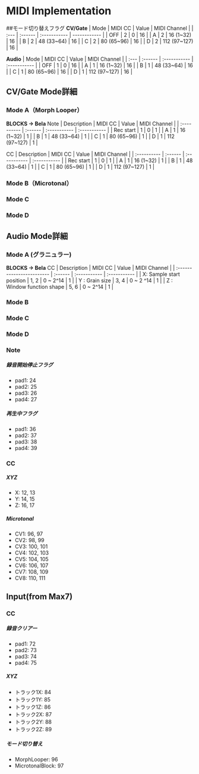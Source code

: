 # MIDI Implementation
##モード切り替えフラグ
**CV/Gate**
| Mode | MIDI CC | Value        | MIDI Channel |
| :--- | :------ | :----------- | ------------ |
| OFF  | 2       | 0            | 16           |
| A    | 2       | 16 (1~32)    | 16           |
| B    | 2       | 48 (33~64)   | 16           |
| C    | 2       | 80 (65~96)   | 16           |
| D    | 2       | 112 (97~127) | 16           |

**Audio**
| Mode | MIDI CC | Value        | MIDI Channel |
| :--- | :------ | :----------- | :----------- |
| OFF  | 1       | 0            | 16           |
| A    | 1       | 16 (1~32)    | 16           |
| B    | 1       | 48 (33~64)   | 16           |
| C    | 1       | 80 (65~96)   | 16           |
| D    | 1       | 112 (97~127) | 16           |


## CV/Gate Mode詳細
### Mode A（Morph Looper）
**BLOCKS → Bela**
Note
| Description | MIDI CC | Value        | MIDI Channel |
| :---------- | :------ | :----------- | :----------- |
| Rec start   | 1       | 0            | 1            |
| A           | 1       | 16 (1~32)    | 1            |
| B           | 1       | 48 (33~64)   | 1            |
| C           | 1       | 80 (65~96)   | 1            |
| D           | 1       | 112 (97~127) | 1            |

CC
| Description | MIDI CC | Value        | MIDI Channel |
| :---------- | :------ | :----------- | :----------- |
| Rec start   | 1       | 0            | 1            |
| A           | 1       | 16 (1~32)    | 1            |
| B           | 1       | 48 (33~64)   | 1            |
| C           | 1       | 80 (65~96)   | 1            |
| D           | 1       | 112 (97~127) | 1            |
### Mode B（Microtonal）

### Mode C
### Mode D

## Audio Mode詳細
### Mode A (グラニュラー)
**BLOCKS → Bela**
CC
| Description               | MIDI CC | Value        | MIDI Channel |
| :------------------------ | :------ | :----------- | :----------- |
| X: Sample start position  | 1, 2    | 0 ~ 2^14     | 1            |
| Y : Grain size            | 3, 4    | 0 ~ 2 ^14    | 1            |
| Z : Window function shape | 5, 6    | 0 ~ 2^14     | 1            |

### Mode B
### Mode C
### Mode D


### Note
##### 録音開始停止フラグ
- pad1: 24
- pad2: 25
- pad3: 26
- pad4: 27
##### 再生中フラグ
- pad1: 36
- pad2: 37
- pad3: 38
- pad4: 39

### CC
##### XYZ
- X: 12, 13
- Y: 14, 15
- Z: 16, 17
##### Microtonal
- CV1: 96, 97
- CV2: 98, 99
- CV3: 100,  101
- CV4: 102, 103
- CV5: 104, 105
- CV6: 106, 107
- CV7: 108, 109
- CV8: 110, 111

## Input(from Max7)
### CC
##### 録音クリアー
- pad1: 72
- pad2: 73
- pad3: 74
- pad4: 75
##### XYZ
- トラック1X: 84
- トラック1Y: 85
- トラック1Z: 86
- トラック2X: 87
- トラック2Y: 88
- トラック2Z: 89
##### モード切り替え
- MorphLooper: 96
- MicrotonalBlock: 97